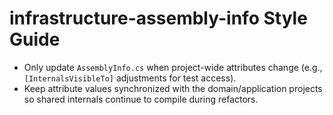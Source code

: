 # infrastructure-assembly-info Style Guide

- Only update `AssemblyInfo.cs` when project-wide attributes change (e.g., `[InternalsVisibleTo]` adjustments for test access).
- Keep attribute values synchronized with the domain/application projects so shared internals continue to compile during refactors.
